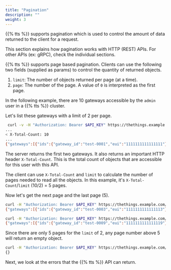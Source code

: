 ```yaml
---
title: "Pagination"
description: ""
weight: 3
---
```


{{% tts %}} supports pagination which is used to control the amount of data returned to the client for a request.

<!--more-->

This section explains how pagination works with HTTP (REST) APIs. For other APIs (ex: gRPC), check the individual sections.

{{% tts %}} supports page based pagination. Clients can use the following two fields (supplied as params) to control the quantity of returned objects.

1. `limit`: The number of objects returned per page (at a time).
2. `page`: The number of the page. A value of `0` is interpreted as the first page.

In the following example, there are 10 gateways accessible by the `admin` user in a {{% tts %}} cluster.

Let's list these gateways with a limit of 2 per page.

```bash
 curl -v -H "Authorization: Bearer $API_KEY" https://thethings.example.com/api/v3/users/admin/gateways\?limit\=2\&page\=1
...
< X-Total-Count: 10
...
{"gateways":[{"ids":{"gateway_id":"test-0001","eui":"1111111111111111"},"created_at":"2023-11-24T10:59:39.318638Z","updated_at":"2023-11-24T10:59:39.318639Z"},{"ids":{"gateway_id":"test-0002","eui":"1111111111111112"},"created_at":"2023-11-24T10:59:46.117823Z","updated_at":"2023-11-24T10:59:46.117824Z"}]}
```

The server returns the first two gateways. It also returns an important HTTP header `X-Total-Count`. This is the total count of objects that are accessible for this user with this API.

The client can use `X-Total-Count` and `limit` to calculate the number of pages needed to read all the objects. In this example, it's `X-Total-Count`/`limit` (10/2) = 5 pages.

Now let's get the next page and the last page (5).

```bash
curl -H "Authorization: Bearer $API_KEY" https://thethings.example.com/api/v3/users/admin/gateways\?limit\=2\&page\=2
{"gateways":[{"ids":{"gateway_id":"test-0003","eui":"1111111111111113"},"created_at":"2023-11-24T10:59:52.305276Z","updated_at":"2023-11-24T10:59:52.305276Z"},{"ids":{"gateway_id":"test-0004","eui":"1111111111111114"},"created_at":"2023-11-24T10:59:58.839680Z","updated_at":"2023-11-24T10:59:58.839680Z"}]}
```

```bash
curl -H "Authorization: Bearer $API_KEY" https://thethings.example.com/api/v3/users/admin/gateways\?limit\=2\&page\=5
{"gateways":[{"ids":{"gateway_id":"test-0009","eui":"1111111111111119"},"created_at":"2023-11-24T11:00:26.054201Z","updated_at":"2023-11-24T11:00:26.054202Z"},{"ids":{"gateway_id":"test-000a","eui":"111111111111111A"},"created_at":"2023-11-24T11:00:42.299342Z","updated_at":"2023-11-24T11:00:42.299342Z"}]}
```

Since there are only 5 pages for the `limit` of 2, any page number above 5 will return an empty object.

```bash
curl -H "Authorization: Bearer $API_KEY" https://thethings.example.com/api/v3/users/admin/gateways\?limit\=2\&page\=6
{}
```

Next, we look at the errors that the {{% tts %}} API can return.
